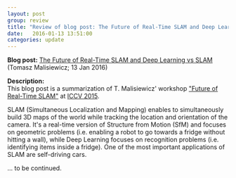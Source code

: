 ```yaml
---
layout: post
group: review
title: "Review of blog post: The Future of Real-Time SLAM and Deep Learning vs SLAM"
date:   2016-01-13 13:51:00
categories: update
---
```


**Blog post:**
[The Future of Real-Time SLAM and Deep Learning vs SLAM](http://www.computervisionblog.com/2016/01/why-slam-matters-future-of-real-time.html)
(Tomasz Malisiewicz; 13 Jan 2016)

**Description:** <br />
This blog post is a summarization of T. Malisiewicz' workshop ["Future of Real-Time SLAM"](http://wp.doc.ic.ac.uk/thefutureofslam/programme/) at [ICCV 2015](http://pamitc.org/iccv15/).

SLAM (Simultaneous Localization and Mapping) enables to simultaneously build 3D maps of the world while tracking the location and orientation of the camera.
It's a real-time version of Structure from Motion (SfM) and focuses on geometric problems (i.e. enabling a robot to go towards a fridge without hitting a wall), 
while Deep Learning focuses on recognition problems (i.e. identifying items inside a fridge).
One of the most important applications of SLAM are self-driving cars.

... to be continued.
